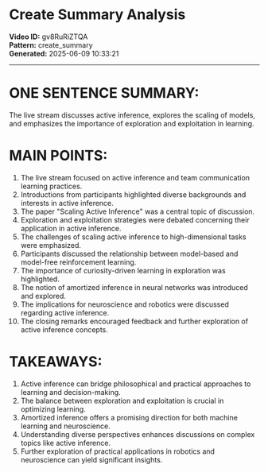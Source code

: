 # Create Summary Analysis

**Video ID:** gv8RuRiZTQA  
**Pattern:** create_summary  
**Generated:** 2025-06-09 10:33:21  

---

# ONE SENTENCE SUMMARY:
The live stream discusses active inference, explores the scaling of models, and emphasizes the importance of exploration and exploitation in learning.

# MAIN POINTS:
1. The live stream focused on active inference and team communication learning practices.
2. Introductions from participants highlighted diverse backgrounds and interests in active inference.
3. The paper "Scaling Active Inference" was a central topic of discussion.
4. Exploration and exploitation strategies were debated concerning their application in active inference.
5. The challenges of scaling active inference to high-dimensional tasks were emphasized.
6. Participants discussed the relationship between model-based and model-free reinforcement learning.
7. The importance of curiosity-driven learning in exploration was highlighted.
8. The notion of amortized inference in neural networks was introduced and explored.
9. The implications for neuroscience and robotics were discussed regarding active inference.
10. The closing remarks encouraged feedback and further exploration of active inference concepts.

# TAKEAWAYS:
1. Active inference can bridge philosophical and practical approaches to learning and decision-making.
2. The balance between exploration and exploitation is crucial in optimizing learning.
3. Amortized inference offers a promising direction for both machine learning and neuroscience.
4. Understanding diverse perspectives enhances discussions on complex topics like active inference.
5. Further exploration of practical applications in robotics and neuroscience can yield significant insights.